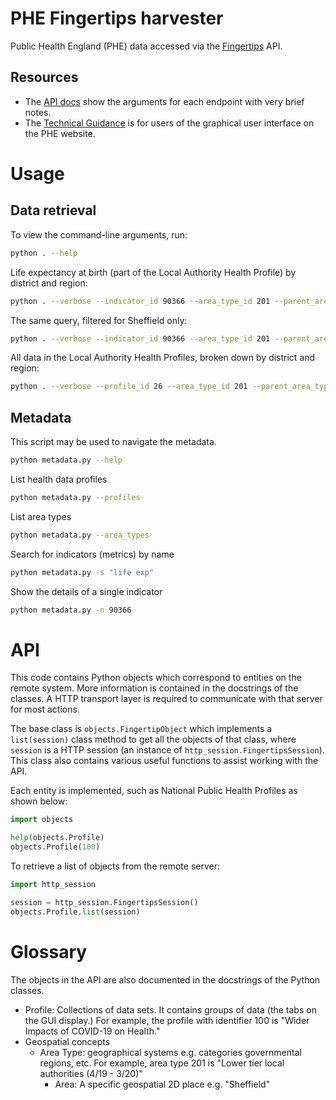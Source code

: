 # PHE Fingertips harvester

Public Health England (PHE) data accessed via the [Fingertips](https://fingertips.phe.org.uk) API.

## Resources

* The [API docs](https://fingertips.phe.org.uk/api) show the arguments for each endpoint with very brief notes.
* The [Technical Guidance](https://fingertips.phe.org.uk/profile/guidance) is for users of the graphical user interface on the PHE website.

# Usage

## Data retrieval

To view the command-line arguments, run:

```bash
python . --help
```

Life expectancy at birth (part of the Local Authority Health Profile) by district and region:

```bash
python . --verbose --indicator_id 90366 --area_type_id 201 --parent_area_type_id 6
```

The same query, filtered for Sheffield only:

```bash
python . --verbose --indicator_id 90366 --area_type_id 201 --parent_area_type_id 6 --area_code E08000019
```

All data in the Local Authority Health Profiles, broken down by district and region:

```bash
python . --verbose --profile_id 26 --area_type_id 201 --parent_area_type_id 6
```

## Metadata

This script may be used to navigate the metadata.

```bash
python metadata.py --help
```

List health data profiles

```bash
python metadata.py --profiles
```

List area types

```bash
python metadata.py --area_types
```

Search for indicators (metrics) by name

```bash
python metadata.py -s "life exp"
```

Show the details of a single indicator

```bash
python metadata.py -n 90366
```

# API

This code contains Python objects which correspond to entities on the remote system. More information is contained in the docstrings of the classes. A HTTP transport layer is required to communicate with that server for most actions.

The base class is `objects.FingertipObject` which implements a `list(session)` class method to get all the objects of that class, where `session` is a HTTP session (an instance of `http_session.FingertipsSession`). This class also contains various useful functions to assist working with the API.

Each entity is implemented, such as National Public Health Profiles as shown below:

```python
import objects

help(objects.Profile)
objects.Profile(100)
```

To retrieve a list of objects from the remote server:

```python
import http_session

session = http_session.FingertipsSession()
objects.Profile.list(session)
```

# Glossary

The objects in the API are also documented in the docstrings of the Python classes.

* Profile: Collections of data sets. It contains groups of data (the tabs on the GUI display.) For example, the profile with identifier 100 is "Wider Impacts of COVID-19 on Health."
* Geospatial concepts
  * Area Type: geographical systems e.g. categories governmental regions, etc. For example, area type 201 is "Lower tier local authorities (4/19 - 3/20)"
    * Area: A specific geospatial 2D place e.g. "Sheffield"

